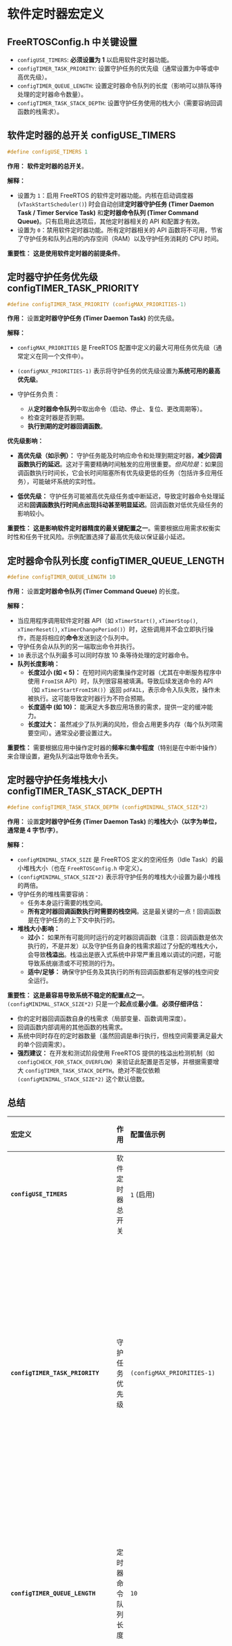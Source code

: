 # 软件定时器宏定义

## FreeRTOSConfig.h 中关键设置

*   `configUSE_TIMERS`: **必须设置为 1** 以启用软件定时器功能。
*   `configTIMER_TASK_PRIORITY`: 设置守护任务的优先级（通常设置为中等或中高优先级）。
*   `configTIMER_QUEUE_LENGTH`: 设置定时器命令队列的长度（影响可以排队等待处理的定时器命令数量）。
*   `configTIMER_TASK_STACK_DEPTH`: 设置守护任务使用的栈大小（需要容纳回调函数的栈需求）。



## 软件定时器的总开关 configUSE_TIMERS

```C
#define configUSE_TIMERS 1
```

**作用：** **软件定时器的总开关**。

**解释：**

*   设置为 `1`：启用 FreeRTOS 的软件定时器功能。内核在启动调度器 (`vTaskStartScheduler()`) 时会自动创建**定时器守护任务 (Timer Daemon Task / Timer Service Task)** 和**定时器命令队列 (Timer Command Queue)**。只有启用此选项后，其他定时器相关的 API 和配置才有效。
*   设置为 `0`：禁用软件定时器功能。所有定时器相关的 API 函数将不可用，节省了守护任务和队列占用的内存空间（RAM）以及守护任务消耗的 CPU 时间。

**重要性：** **这是使用软件定时器的前提条件**。



## 定时器守护任务优先级 configTIMER_TASK_PRIORITY

```C
#define configTIMER_TASK_PRIORITY (configMAX_PRIORITIES-1)
```

**作用：** 设置**定时器守护任务 (Timer Daemon Task)** 的优先级。

**解释：**

*   `configMAX_PRIORITIES` 是 FreeRTOS 配置中定义的最大可用任务优先级（通常定义在同一个文件中）。

*   `(configMAX_PRIORITIES-1)` 表示将守护任务的优先级设置为**系统可用的最高优先级**。

*   守护任务负责：
    *   从**定时器命令队列**中取出命令（启动、停止、复位、更改周期等）。
    *   检查定时器是否到期。
    *   **执行到期的定时器回调函数**。

**优先级影响：**

-   **高优先级（如示例）：** 守护任务能及时响应命令和处理到期定时器，**减少回调函数执行的延迟**。这对于需要精确时间触发的应用很重要。*但风险是*：如果回调函数执行时间长，它会长时间阻塞所有优先级更低的任务（包括许多应用任务），可能破坏系统的实时性。

-   **低优先级：** 守护任务可能被高优先级任务或中断延迟，导致定时器命令处理延迟和**回调函数执行时间点出现抖动甚至明显延迟**。回调函数对低优先级任务的影响较小。

**重要性：** **这是影响软件定时器精度的最关键配置之一**。需要根据应用需求权衡实时性和任务干扰风险。示例配置选择了最高优先级以保证最小延迟。



## 定时器命令队列长度 configTIMER_QUEUE_LENGTH

```C
#define configTIMER_QUEUE_LENGTH 10
```

**作用：** 设置**定时器命令队列 (Timer Command Queue)** 的长度。

**解释：**

*   当应用程序调用软件定时器 API（如 `xTimerStart()`, `xTimerStop()`, `xTimerReset()`, `xTimerChangePeriod()`）时，这些调用并不会立即执行操作，而是将相应的**命令**发送到这个队列中。
*   守护任务会从队列的另一端取出命令并执行。
*   `10` 表示这个队列最多可以同时存放 10 条等待处理的定时器命令。
*   **队列长度影响：**
    *   **长度过小 (如 < 5)：** 在短时间内密集操作定时器（尤其在中断服务程序中使用 `FromISR` API）时，队列很容易被填满。导致后续发送命令的 API（如 `xTimerStartFromISR()`）返回 `pdFAIL`，表示命令入队失败，操作未被执行。这可能导致定时器行为不符合预期。
    *   **长度适中 (如 10)：** 能满足大多数应用场景的需求，提供一定的缓冲能力。
    *   **长度过大：** 虽然减少了队列满的风险，但会占用更多内存（每个队列项需要空间）。通常没必要设置过大。

**重要性：** 需要根据应用中操作定时器的**频率**和**集中程度**（特别是在中断中操作）来合理设置，避免队列溢出导致命令丢失。



## 定时器守护任务堆栈大小 configTIMER_TASK_STACK_DEPTH

```C
#define configTIMER_TASK_STACK_DEPTH (configMINIMAL_STACK_SIZE*2)
```

**作用：** 设置**定时器守护任务 (Timer Daemon Task)** 的**堆栈大小（以字为单位，通常是 4 字节/字）**。

**解释：**

*   `configMINIMAL_STACK_SIZE` 是 FreeRTOS 定义的空闲任务（Idle Task）的最小堆栈大小（也在 `FreeRTOSConfig.h` 中定义）。
*   `(configMINIMAL_STACK_SIZE*2)` 表示将守护任务的堆栈大小设置为最小堆栈的两倍。
*   守护任务的堆栈需要容纳：
    *   任务本身运行需要的栈空间。
    *   **所有定时器回调函数执行时需要的栈空间**。这是最关键的一点！回调函数是在守护任务的上下文中执行的。
*   **堆栈大小影响：**
    *   **过小：** 如果所有可能同时运行的定时器回调函数（注意：回调函数是依次执行的，不是并发）以及守护任务自身的栈需求超过了分配的堆栈大小，会导致**栈溢出**。栈溢出是嵌入式系统中非常严重且难以调试的问题，可能导致系统崩溃或不可预测的行为。
    *   **适中/足够：** 确保守护任务及其执行的所有回调函数都有足够的栈空间安全运行。

**重要性：** **这是最容易导致系统不稳定的配置点之一**。`(configMINIMAL_STACK_SIZE*2)` 只是一个**起点**或**最小值**。**必须仔细评估：**

*   你的定时器回调函数自身的栈需求（局部变量、函数调用深度）。
*   回调函数内部调用的其他函数的栈需求。
*   系统中同时存在的定时器数量（虽然回调是串行执行，但栈空间需要满足最大的单个回调需求）。
*   **强烈建议：** 在开发和测试阶段使用 FreeRTOS 提供的栈溢出检测机制（如 `configCHECK_FOR_STACK_OVERFLOW`）来验证此配置是否足够，并根据需要增大 `configTIMER_TASK_STACK_DEPTH`。绝对不能仅依赖 `(configMINIMAL_STACK_SIZE*2)` 这个默认倍数。



## 总结

| 宏定义                             | 作用               | 配置值示例                     | 重要性/影响                                                  |
| :--------------------------------- | :----------------- | :----------------------------- | :----------------------------------------------------------- |
| **`configUSE_TIMERS`**             | 软件定时器总开关   | `1` (启用)                     | **必须启用**才能使用软件定时器功能。                         |
| **`configTIMER_TASK_PRIORITY`**    | 守护任务优先级     | `(configMAX_PRIORITIES-1)`     | **极大影响定时器精度**。高优先级减少延迟但可能阻塞低优先级任务；低优先级增加延迟但对系统干扰小。示例为最高。 |
| **`configTIMER_QUEUE_LENGTH`**     | 定时器命令队列长度 | `10`                           | 影响命令缓冲能力。**过小易导致命令入队失败**。需根据操作频率设置。 |
| **`configTIMER_TASK_STACK_DEPTH`** | 守护任务堆栈大小   | `(configMINIMAL_STACK_SIZE*2)` | **必须足够容纳所有回调函数的栈需求**。`*2` 是起点，**极易成为栈溢出风险点**，需根据回调函数仔细评估增大。 |

